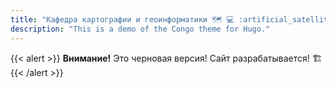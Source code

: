```yaml
---
title: "Кафедра картографии и геоинформатики 🗺️ 💻 :artificial_satellite:"
description: "This is a demo of the Congo theme for Hugo."
---
```


<!-- Content of this markdown shows on the homepage above all -->

{{< alert >}}
**Внимание!** Это черновая версия! Сайт разрабатывается! 🏗️
{{< /alert >}}


